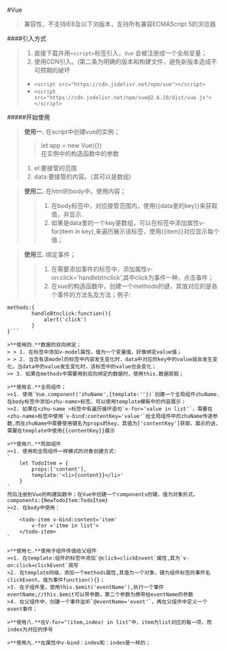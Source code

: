 #Vue

> 兼容性，不支持IE8及以下浏版本，支持所有兼容ECMAScript 5的浏览器

####引入方式
> 1. 直接下载并用`<script>`标签引入，`Vue` 会被注册成一个全局变量；
> 2. 使用CDN引入。(第二条为明确的版本和构建文件，避免新版本造成不可预期的破坏
>  - `<script src="https://cdn.jsdelivr.net/npm/vue"></script>`
>  - `<script src="https://cdn.jsdelivr.net/npm/vue@2.6.10/dist/vue.js"></script>`


#####开始使用
> **使用一.** 在script中创建vue的实例；
> > let app = new Vue({})  
> > 在实例中的构造函数中的参数  
> 1. el:要接管的范围  
> 2. data:要接管的内容。（其可以是数组)   

> **使用二.** 在html的body中，使用内容；  
> > 1. 在body标签中，对应接管范围内，使用{{data里的key}}来获取值，并显示.
> > 2. 如果是data里的一个key是数组，可以在标签中添加属性v-for(item in key),来遍历展示该标签，使用{{item}}对应显示每个值；

> **使用三.** 绑定事件；
> > 1. 在需要添加事件的标签中，添加属性v-on:click='handlebtnclick',其中click为事件一种，点击事件；
> > 2. 在vue的构造函数中，创建一个methods的键，其值对应的是各个事件的方法名及方法；例子:
```
methods:{   
		handleBtnclick:function(){
			alert('click')
		}
}```

>**使用四.**数据的双向绑定；
> > 1. 在标签中添加v-model属性，值为一个变量值，好像绑定value值；
> > 2. 当含有该model的标签中内容发生变化时，data中对应的key中的value就会发生变化，当data中的value发生变化时，该标签中的value也会变化；
>> 3. 如果在methods中需要用到双向绑定的数据时，使用this.数据获取；  

>**使用五.**全局组件；  
>>1. 使用`Vue.component('zhuName',{template:''})`创建一个全局组件zhuName.在body标签中添加<zhu-name>标签，可以使用template模板中的内容展示；
>>2. 如果在<zhu-name >标签中有遍历循环语句`v-for='value in list'`，需要在<zhu-name>标签中使用`v-bind:contentKey='value'`给全局组件中的zhuName传递参数,而在zhuName中需要使用键名为props的key，其值为['contentKey']获取，展示的话，需要在template中使用{{contentKey}}展示

>**使用六.**局部组件
>>1. 使用和全局组件一样模式的对象创建方式:
`
	let TodoItem = {
		props:['content'],
		template:'<li>{content}}</li>'
	}
`
然后注册到Vue的构建函数中；在Vue中创建一个components的键，值为对象形式，components:{NewTodoItem:TodoItem}
>>2. 在body中使用：
`
	<todo-item v-bind:content='item'
		v-for ='itme in list'>
	</todo-item>
`

>**使用七.**使用子组件传值给父组件
>>1. 在template:组件的标签中添加`@click=clickEnvent`属性,其为`v-on:click=clickEvent`简写
>2. 在template同级，添加一个methods属性,其值为一个对象，键为组件标签的事件名clickEvent，值为事件function(){}；
>3. 在子组件里，使用this.$emit('eventName'),执行一个事件eventName;//this.$emit可以带参数，第二个参数为携带给eventName的参数
>4. 在父组件中，创建一个事件监听`@eventName='event'`，再在父组件中定义一个event事件；

>**使用八.**在V-for="(item,index) in list"中，item为list对应的每一项，而index为对应的序号

>**使用九.**在属性中v-bind：index和：index是一样的；






